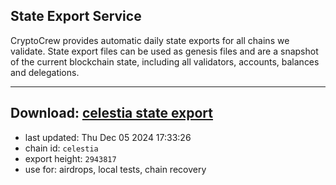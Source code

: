 ## State Export Service
CryptoCrew provides automatic daily state exports for all chains we validate. State export files can be used as genesis files and are a snapshot of the current blockchain state, including all validators, accounts, balances and delegations.

---
**Download: [celestia state export](https://dl-eu2.ccvalidators.com/SERVICE/celestia/celestia_export_2943817.json)**
---

- last updated: Thu Dec 05 2024 17:33:26
- chain id: `celestia`
- export height: `2943817`
- use for: airdrops, local tests, chain recovery
